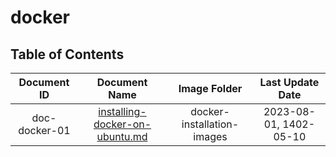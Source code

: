 # docker


## Table of Contents



|      Document ID      |          Document Name          |         Image Folder               |  Last Update Date   |
|        :----:         |           :----------:          |        :----:                      |       :----:        |
| doc-docker-01         |  [installing-docker-on-ubuntu.md](https://github.com/hiwa-rashidi/docker/blob/draft/install-docker-on-ubuntu.md) |   docker-installation-images    | 2023-08-01, 1402-05-10 |

